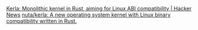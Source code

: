 
[Kerla: Monolithic kernel in Rust, aiming for Linux ABI compatibility | Hacker News](https://news.ycombinator.com/item?id=28986229)
[nuta/kerla: A new operating system kernel with Linux binary compatibility written in Rust.](https://github.com/nuta/kerla)
